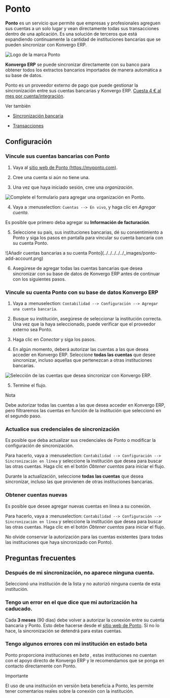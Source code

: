 # Ponto

**Ponto** es un servicio que permite que empresas y profesionales agreguen sus
cuentas a un solo lugar y vean directamente todas sus transacciones dentro de
una aplicación. Es una solución de terceros que está expandiendo continuamente
la cantidad de instituciones bancarias que se pueden sincronizar con Konvergo ERP.

![Logo de la marca Ponto](../../../../../_images/ponto-logo.png)

**Konvergo ERP** se puede sincronizar directamente con su banco para obtener todos los
extractos bancarios importados de manera automática a su base de datos.

Ponto es un proveedor externo de pago que puede gestionar la sincronización
entre sus cuentas bancarias y Konvergo ERP. [Cuesta 4 € al mes por
cuenta/integración](https://myponto.com/en#pricing).

<div class="alert alert-secondary">
<p class="alert-title">
Ver también</p><ul>
<li><p><a href="../bank_synchronization">Sincronización bancaria</a></p></li>
<li><p><a href="../transactions">Transacciones</a></p></li>
</ul>
</div>

## Configuración

### Vincule sus cuentas bancarias con Ponto

  1. Vaya al [sitio web de Ponto (https://myponto.com)](https://myponto.com).

  2. Cree una cuenta si aún no tiene una.

  3. Una vez que haya iniciado sesión, cree una _organización_.

![Complete el formulario para agregar una organización en
Ponto.](../../../../../_images/ponto-organization.png)

  4. Vaya a :menuselection: `Cuentas --> En vivo`, y haga clic en _Agregar cuenta_.

Es posible que primero deba agregar su **Información de facturación**.

  5. Seleccione su país, sus instituciones bancarias, dé su consentimiento a Ponto y siga los pasos en pantalla para vincular su cuenta bancaria con su cuenta Ponto.

![Añadir cuentas bancarias a su cuenta Ponto](../../../../../_images/ponto-
add-account.png)

  6. Asegúrese de agregar todas las cuentas bancarias que desea sincronizar con su base de datos de Konvergo ERP antes de continuar con los siguientes pasos.

### Vincule su cuenta Ponto con su base de datos Konvergo ERP

  1. Vaya a :menuselection: `Contabilidad --> Configuración --> Agregar una cuenta bancaria`.

  2. Busque su institución, asegúrese de seleccionar la institución correcta. Una vez que la haya seleccionado, puede verificar que el proveedor externo sea Ponto.

  3. Haga clic en _Conectar_ y siga los pasos.

  4. En algún momento, deberá autorizar las cuentas a las que desea acceder en Konvergo ERP. Seleccione **todas las cuentas** que desee sincronizar, incluso aquellas que pertenezcan a otras instituciones bancarias.

![Selección de las cuentas que desea sincronizar con
Konvergo ERP.](../../../../../_images/ponto-select-accounts.png)

  5. Termine el flujo.

<div class="alert alert-primary">
<p class="alert-title">
Nota</p><p>Debe autorizar todas las cuentas a las que desea acceder en Konvergo ERP, pero filtraremos las cuentas en función de la institución que seleccionó en el segundo paso.</p>
</div>

### Actualice sus credenciales de sincronización

Es posible que deba actualizar sus credenciales de Ponto o modificar la
configuración de sincronización.

Para hacerlo, vaya a :menuselection: `Contabilidad --> Configuración -->
Sincronización en línea` y seleccione la institución que desea para buscar las
otras cuentas. Haga clic en el botón _Obtener cuentas_ para iniciar el flujo.

Durante la actualización, seleccione **todas las cuentas** que desea
sincronizar, incluso las que provienen de otras instituciones bancarias.

### Obtener cuentas nuevas

Es posible que desee agregar nuevas cuentas en línea a su conexión.

Para hacerlo, vaya a :menuselection: `Contabilidad --> Configuración -->
Sincronización en línea` y seleccione la institución que desea para buscar las
otras cuentas. Haga clic en el botón _Obtener cuentas_ para iniciar el flujo.

No olvide conservar la autorización para las cuentas existentes (para todas
las instituciones que haya sincronizado con Ponto).

## Preguntas frecuentes

### Después de mi sincronización, no aparece ninguna cuenta.

Seleccionó una institución de la lista y no autorizó ninguna cuenta de esta
institución.

### Tengo un error en el que dice que mi autorización ha caducado.

Cada **3 meses** (90 días) debe volver a autorizar la conexión entre su cuenta
bancaria y Ponto. Esto debe hacerse desde el [sitio web de
Ponto](https://myponto.com). Si no lo hace, la sincronización se detendrá para
estas cuentas.

### Tengo algunos errores con mi institución en estado beta

Ponto proporciona instituciones en _beta_ , estas instituciones no cuentan con
el apoyo directo de Konvergo ERP y le recomendamos que se ponga en contacto
directamente con Ponto.

<div class="alert alert-warning">
<p class="alert-title">
Importante</p><p>El uso de una institución en versión beta beneficia a Ponto, les permite tener comentarios reales sobre la conexión con la institución.</p>
</div>

